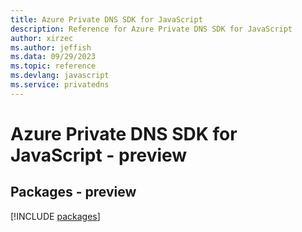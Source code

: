 ```yaml
---
title: Azure Private DNS SDK for JavaScript
description: Reference for Azure Private DNS SDK for JavaScript
author: xirzec
ms.author: jeffish
ms.data: 09/29/2023
ms.topic: reference
ms.devlang: javascript
ms.service: privatedns
---
```

# Azure Private DNS SDK for JavaScript - preview
## Packages - preview
[!INCLUDE [packages](private-dns-index.md)]